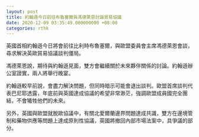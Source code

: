 ```yaml
---
layout: post
title: 約翰遜今日前往布魯塞爾與馮德萊恩討論貿易協議
date: 2020-12-09 03:35:49.000000000 +08:00
categories: rthk
---
```


英國首相約翰遜今日將會前往比利時布魯塞爾，與歐盟委員會主席馮德萊恩會談，尋求解決英歐貿易協議談判僵局。

馮德萊恩說，期待與約翰遜見面，雙方會繼續關於未來夥伴關係的討論。約翰遜辦公室證實，兩人將舉行晚宴。

約翰遜較早前說，會盡力解決問題，但同時暗示可能會退出談判。歐盟首席談判代表巴尼耶透露，年底前與英國達成協議的希望非常渺茫，強調歐盟成員國完全團結，不會犧牲他們的未來。

另外，英國與歐盟就脫歐協議中，有關北愛爾蘭邊界問題達成共識，雙方在邊境管制和藥物供應等問題上達成原則性協議，英國將撤回內部市場法案中，具爭議的部分。
